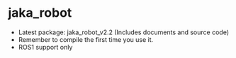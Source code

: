 # jaka_robot
* Latest package: jaka_robot_v2.2 (Includes documents and source code)  
* Remember to compile the first time you use it.
* ROS1 support only
